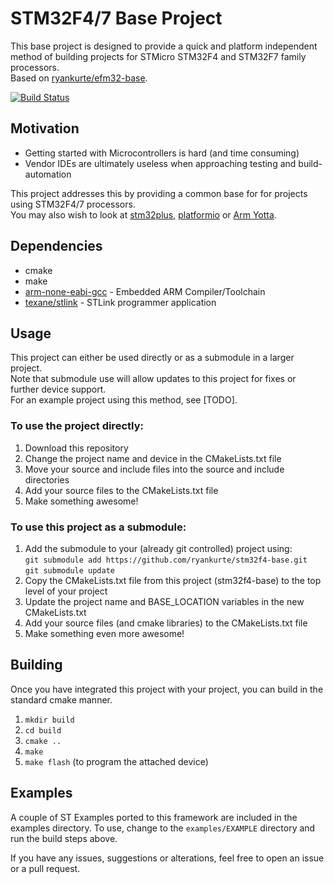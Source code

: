 # STM32F4/7 Base Project

This base project is designed to provide a quick and platform independent method of building projects for STMicro STM32F4 and STM32F7 family processors.  
Based on [ryankurte/efm32-base](https://github.com/ryankurte/efm32-base).

[![Build Status](https://travis-ci.org/ryankurte/stm32f4-base.svg)](https://travis-ci.org/ryankurte/stm32f4-base)

## Motivation
 - Getting started with Microcontrollers is hard (and time consuming)
 - Vendor IDEs are ultimately useless when approaching testing and build-automation

This project addresses this by providing a common base for for projects using STM32F4/7 processors.  
You may also wish to look at [stm32plus](https://github.com/andysworkshop/stm32plus), [platformio](platformio.org) or [Arm Yotta](yotta.mbed.com).

## Dependencies
 - cmake
 - make
 - [arm-none-eabi-gcc](https://launchpad.net/gcc-arm-embedded/+download) - Embedded ARM Compiler/Toolchain 
 - [texane/stlink](https://github.com/texane/stlink) - STLink programmer application

## Usage

This project can either be used directly or as a submodule in a larger project.  
Note that submodule use will allow updates to this project for fixes or further device support.  
For an example project using this method, see [TODO].

### To use the project directly:

1. Download this repository
2. Change the project name and device in the CMakeLists.txt file
3. Move your source  and include files into the source and include directories
4. Add your source files to the CMakeLists.txt file
5. Make something awesome!

### To use this project as a submodule:

1. Add the submodule to your (already git controlled) project using:  
   `git submodule add https://github.com/ryankurte/stm32f4-base.git`  
   `git submodule update`  
2. Copy the CMakeLists.txt file from this project (stm32f4-base) to the top level of your project
3. Update the project name and BASE_LOCATION variables in the new CMakeLists.txt
4. Add your source files (and cmake libraries) to the CMakeLists.txt file
5. Make something even more awesome!

## Building
Once you have integrated this project with your project, you can build in the standard cmake manner.  

1. `mkdir build`
2. `cd build`
3. `cmake ..`
4. `make`
5. `make flash` (to program the attached device)

## Examples
A couple of ST Examples ported to this framework are included in the examples directory. To use, change to the `examples/EXAMPLE` directory and run the build steps above.  

If you have any issues, suggestions or alterations, feel free to open an issue or a pull request.  
